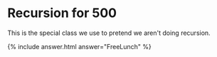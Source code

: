 # Recursion for 500

This is the special class we use to pretend we aren't doing recursion.

{% include answer.html answer="FreeLunch" %}
